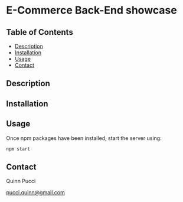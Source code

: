 # E-Commerce Back-End showcase

## Table of Contents

- [Description](#description)
- [Installation](#installation)
- [Usage](#usage)
- [Contact](#contact)

## Description


## Installation


## Usage

Once npm packages have been installed, start the server using:

`npm start`


## Contact

Quinn Pucci

pucci.quinn@gmail.com